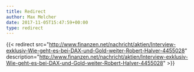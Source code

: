 ```yaml
---
title: Redirect
author: Max Melcher
date: 2017-11-05T15:47:59+00:00
type: redirect
---
```

{{< redirect src="http://www.finanzen.net/nachricht/aktien/Interview-exklusiv-Wie-geht-es-bei-DAX-und-Gold-weiter-Robert-Halver-4455028" description="http://www.finanzen.net/nachricht/aktien/Interview-exklusiv-Wie-geht-es-bei-DAX-und-Gold-weiter-Robert-Halver-4455028" >}}
